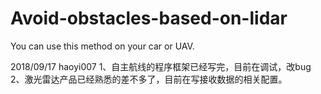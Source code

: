 # Avoid-obstacles-based-on-lidar
You can use this method on your car or UAV.

2018/09/17  haoyi007
1、自主航线的程序框架已经写完，目前在调试，改bug
2、激光雷达产品已经熟悉的差不多了，目前在写接收数据的相关配置。
